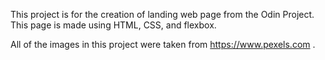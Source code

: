 This project is for the creation of landing web page from the Odin Project. This page is made using HTML, CSS, and flexbox.

All of the images in this project were taken from https://www.pexels.com .